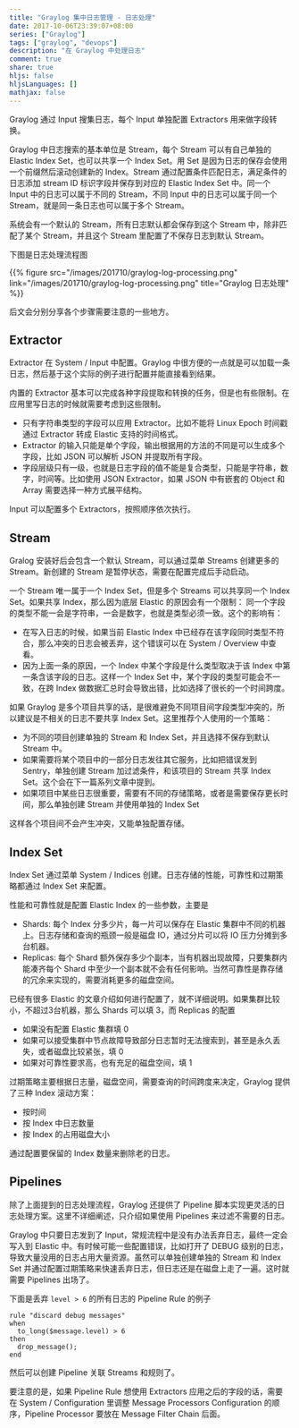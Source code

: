 ```yaml
---
title: "Graylog 集中日志管理 - 日志处理"
date: 2017-10-06T23:39:07+08:00
series: ["Graylog"]
tags: ["graylog", "devops"]
description: "在 Graylog 中处理日志"
comment: true
share: true
hljs: false
hljsLanguages: []
mathjax: false
---
```


Graylog 通过 Input 搜集日志，每个 Input 单独配置 Extractors 用来做字段转换。

Graylog 中日志搜索的基本单位是 Stream，每个 Stream 可以有自己单独的 Elastic Index Set，也可以共享一个 Index Set。用 Set 是因为日志的保存会使用一个前缀然后滚动创建新的 Index。Stream 通过配置条件匹配日志，满足条件的日志添加 stream ID 标识字段并保存到对应的 Elastic Index Set 中。同一个 Input 中的日志可以属于不同的 Stream，不同 Input 中的日志可以属于同一个 Stream，就是同一条日志也可以属于多个 Stream。

系统会有一个默认的 Stream，所有日志默认都会保存到这个 Stream 中，除非匹配了某个 Stream，并且这个 Stream 里配置了不保存日志到默认 Stream。

下图是日志处理流程图

{{% figure src="/images/201710/graylog-log-processing.png" link="/images/201710/graylog-log-processing.png" title="Graylog 日志处理" %}}

后文会分别分享各个步骤需要注意的一些地方。

<!--more-->

## Extractor

Extractor 在 System / Input 中配置。Graylog 中很方便的一点就是可以加载一条日志，然后基于这个实际的例子进行配置并能直接看到结果。

内置的 Extractor 基本可以完成各种字段提取和转换的任务，但是也有些限制。在应用里写日志的时候就需要考虑到这些限制。

- 只有字符串类型的字段可以应用 Extractor。比如不能将 Linux Epoch 时间戳通过 Extractor 转成 Elastic 支持的时间格式。
- Extractor 的输入只能是单个字段，输出根据用的方法的不同是可以生成多个字段，比如 JSON 可以解析 JSON 并提取所有字段。
- 字段层级只有一级，也就是日志字段的值不能是复合类型，只能是字符串，数字，时间等。比如使用 JSON Extractor，如果 JSON 中有嵌套的 Object 和 Array 需要选择一种方式展平结构。

Input 可以配置多个 Extractors，按照顺序依次执行。

## Stream

Gralog 安装好后会包含一个默认 Stream，可以通过菜单 Streams 创建更多的 Stream。新创建的 Stream 是暂停状态，需要在配置完成后手动启动。 

一个 Stream 唯一属于一个 Index Set，但是多个 Streams 可以共享同一个 Index Set。如果共享 Index，那么因为底层 Elastic 的原因会有一个限制： 同一个字段的类型不能一会是字符串，一会是数字，也就是类型必须一致。这个的影响有：

- 在写入日志的时候，如果当前 Elastic Index 中已经存在该字段同时类型不符合，那么冲突的日志会被丢弃，这个错误可以在 System / Overview 中查看。
- 因为上面一条的原因，一个 Index 中某个字段是什么类型取决于该 Index 中第一条含该字段的日志。这样一个 Index Set 中，某个字段的类型可能会不一致，在跨 Index 做数据汇总时会导致出错，比如选择了很长的一个时间跨度。

如果 Graylog 是多个项目共享的话，是很难避免不同项目间字段类型冲突的，所以建议是不相关的日志不要共享 Index Set。这里推荐个人使用的一个策略：

- 为不同的项目创建单独的 Stream 和 Index Set，并且选择不保存到默认 Stream 中。
- 如果需要将某个项目中的一部分日志发往其它服务，比如把错误发到 Sentry，单独创建 Stream 加过滤条件，和该项目的 Stream 共享 Index Set。这个会在下一篇系列文章中提到。
- 如果项目中某些日志很重要，需要有不同的存储策略，或者是需要保存更长时间，那么单独创建 Stream 并使用单独的 Index Set

这样各个项目间不会产生冲突，又能单独配置存储。

## Index Set

Index Set 通过菜单 System / Indices 创建。日志存储的性能，可靠性和过期策略都通过 Index Set 来配置。

性能和可靠性就是配置 Elastic Index 的一些参数，主要是

- Shards: 每个 Index 分多少片，每一片可以保存在 Elastic 集群中不同的机器上。日志存储和查询的瓶颈一般是磁盘 IO，通过分片可以将 IO 压力分摊到多台机器。
- Replicas: 每个 Shard 额外保存多少个副本，当有机器出现故障，只要集群内能凑齐每个 Shard 中至少一个副本就不会有任何影响。当然可靠性是靠存储的冗余来实现的，需要消耗更多的磁盘空间。

已经有很多 Elastic 的文章介绍如何进行配置了，就不详细说明。如果集群比较小，不超过3台机器，那么 Shards 可以填 3，而 Replicas 的配置

- 如果没有配置 Elastic 集群填 0
- 如果可以接受集群中节点故障导致部分日志暂时无法搜索到，甚至是永久丢失，或者磁盘比较紧张，填 0
- 如果对可靠性要求高，也有充足的磁盘空间，填 1

过期策略主要根据日志量，磁盘空间，需要查询的时间跨度来决定，Graylog 提供了三种 Index 滚动方案：

- 按时间
- 按 Index 中日志数量
- 按 Index 的占用磁盘大小

通过配置要保留的 Index 数量来删除老的日志。

## Pipelines

除了上面提到的日志处理流程，Graylog 还提供了 Pipeline 脚本实现更灵活的日志处理方案。这里不详细阐述，只介绍如果使用 Pipelines 来过滤不需要的日志。

Graylog 中只要日志发到了 Input，常规流程中是没有办法丢弃日志，最终一定会写入到 Elastic 中。有时候可能一些配置错误，比如打开了 DEBUG 级别的日志，导致大量没用的日志占用大量资源。虽然可以单独创建单独的 Stream 和 Index Set 并通过配置过期策略来快速丢弃日志，但日志还是在磁盘上走了一遍。这时就需要 Pipelines 出场了。

下面是丢弃 `level > 6` 的所有日志的 Pipeline Rule 的例子

```
rule "discard debug messages"
when
  to_long($message.level) > 6
then
  drop_message();
end
```

然后可以创建 Pipeline 关联 Streams 和规则了。

要注意的是，如果 Pipeline Rule 想使用 Extractors 应用之后的字段的话，需要在 System / Configuration 里调整 Message Processors Configuration 的顺序，Pipeline Processor 要放在 Message Filter Chain 后面。

